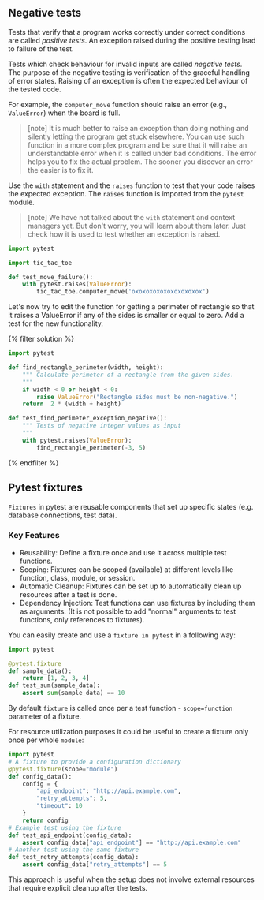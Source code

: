 ## Negative tests

Tests that verify that a program works correctly
under correct conditions are called *positive tests*.
An exception raised during the positive testing lead to failure of the test.

Tests which check behaviour for invalid inputs are called *negative tests*.
The purpose of the negative testing is verification of the graceful handling
of error states. Raising of an exception is often the expected behaviour
of the tested code.

For example, the `computer_move` function should raise an error
(e.g., `ValueError`) when the board is full.

> [note]
> It is much better to raise an exception than doing nothing
> and silently letting the program get stuck elsewhere.
> You can use such function in a more complex program
> and be sure that it will raise an understandable error
> when it is called under bad conditions.
> The error helps you to fix the actual problem. The sooner you discover
> an error the easier is to fix it.

Use the `with` statement and the `raises` function 
to test that your code raises the expected exception.
The `raises` function is imported from the `pytest` module.


> [note]
> We have not talked about the `with` statement and context managers yet.
> But don't worry, you will learn about them later.  Just check how it is used
> to test whether an exception is raised.

```python
import pytest

import tic_tac_toe

def test_move_failure():
    with pytest.raises(ValueError):
        tic_tac_toe.computer_move('oxoxoxoxoxoxoxoxoxox')
```

Let's now try to edit the function for getting a perimeter of rectangle
so that it raises a ValueError if any of the sides is smaller or equal to zero.
Add a test for the new functionality.


{% filter solution %}

```python
import pytest

def find_rectangle_perimeter(width, height):
    """ Calculate perimeter of a rectangle from the given sides.
    """
    if width < 0 or height < 0:
        raise ValueError("Rectangle sides must be non-negative.")
    return  2 * (width + height)

def test_find_perimeter_exception_negative():
    """ Tests of negative integer values as input
    """
    with pytest.raises(ValueError):
        find_rectangle_perimeter(-3, 5)
```
{% endfilter %}

## Pytest fixtures

``Fixtures`` in pytest are reusable components that set up specific states (e.g. database connections, test data).

### Key Features

- Reusability: Define a fixture once and use it across multiple test functions.
- Scoping: Fixtures can be scoped (available) at different levels like function, class, module, or session.
- Automatic Cleanup: Fixtures can be set up to automatically clean up resources after a test is done.
- Dependency Injection: Test functions can use fixtures by including them as arguments. (It is not possible to add "normal" arguments to test functions, only references to fixtures).

You can easily create and use a ``fixture in pytest`` in a following way:

```python
import pytest

@pytest.fixture
def sample_data():
    return [1, 2, 3, 4]
def test_sum(sample_data):
    assert sum(sample_data) == 10
```

By default ``fixture`` is called once per a test function - ``scope=function`` parameter of a fixture.

For resource utilization purposes it could be useful to create a fixture only once per whole ``module``:

```python
import pytest
# A fixture to provide a configuration dictionary
@pytest.fixture(scope="module")
def config_data():
    config = {
        "api_endpoint": "http://api.example.com",
        "retry_attempts": 5,
        "timeout": 10
    }
    return config
# Example test using the fixture
def test_api_endpoint(config_data):
    assert config_data["api_endpoint"] == "http://api.example.com"
# Another test using the same fixture
def test_retry_attempts(config_data):
    assert config_data["retry_attempts"] == 5
```

This approach is useful when the setup does not involve external resources that require explicit cleanup after the tests.

